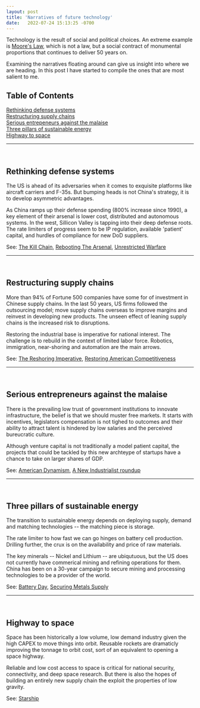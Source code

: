 ```yaml
---
layout: post
title: 'Narratives of future technology'
date:   2022-07-24 15:13:25 -0700
---
```


Technology is the result of social and political choices. An extreme example is [Moore's Law](https://en.wikipedia.org/wiki/Moore%27s_law), which is not a law, but a social contract of monumental proportions that continues to deliver 50 years on. 

Examining the narratives floating around can give us insight into where we are heading. In this post I have started to compile the ones that are most salient to me. 

<h2>Table of Contents</h2>

[Rethinking defense systems](#rethinking-defense-systems)  
[Restructuring supply chains](#restructuring-supply-chains)  
[Serious entrepeneurs against the malaise](#serious-entrepreneurs-against-the-malaise)   
[Three pillars of sustainable energy](#three-pillars-of-sustainable-energy)  
[Highway to space](#highway-to-space)  

---
&nbsp;
## **Rethinking defense systems**
The US is ahead of its adversaries when it comes to exquisite platforms like aircraft carriers and F-35s. But bumping heads is not China's strategy, it is to develop asymmetric advantages. 

As China ramps up their defense spending (800% increase since 1990), a key element of their arsenal is lower cost, distributed and autonomous systems. In the west, Sillicon Valley is tapping into their deep defense roots. The rate limiters of progress seem to be IP regulation, available 'patient' capital, and hurdles of compliance for new DoD suppliers.  

See: [The Kill Chain](https://www.amazon.com/dp/B07W5DH8M6/ref=dp-kindle-redirect?_encoding=UTF8&btkr=1), [Rebooting The Arsenal](https://www.rebootingthearsenal.com/), [Unrestricted Warfare](https://en.wikipedia.org/wiki/Unrestricted_Warfare)

---
&nbsp;
## **Restructuring supply chains**
More than 94% of Fortune 500 companies have some for of investment in Chinese supply chains. In the last 50 years, US firms followed the outsourcing model; move supply chains overseas to improve margins and reinvest in developing new products. The unseen effect of leaning supply chains is the increased risk to disruptions.

Restoring the industrial base is imperative for national interest. The challenge is to rebuild in the context of limited labor force. Robotics, immigration, near-shoring and automation are the main arrows.

See: [The Reshoring Imperative](https://americanaffairsjournal.org/2021/11/the-reshoring-imperative/), [Restoring American Competitiveness](https://hbr.org/2009/07/restoring-american-competitiveness)

---
&nbsp;
## **Serious entrepreneurs against the malaise**
There is the prevailing low trust of government institutions to innovate infrastructure, the belief is that we should muster free markets. It starts with incentives, legislators compensation is not tighed to outcomes and their ability to attract talent is hindered by low salaries and the perceived bureucratic culture. 

Although venture capital is not traditionally a model patient capital, the projects that could be tackled by this new archteype of startups have a chance to take on larger shares of GDP.  

See: [American Dynamism](https://future.com/building-american-dynamism/), [A New Industrialist roundup](https://noahpinion.substack.com/p/a-new-industrialist-roundup)

---
&nbsp;
## **Three pillars of sustainable energy**
The transition to sustainable energy depends on deploying supply, demand and matching technologies -- the matching piece is storage. 

The rate limiter to how fast we can go hinges on battery cell production. Drilling further, the crux is on the availability and price of raw materials. 

The key minerals -- Nickel and Lithium -- are ubiqutuous, but the US does not currently have commerical mining and refining operations for them. China has been on a 30-year campaign to secure mining and processing technologies to be a provider of the world. 

See: [Battery Day](https://www.youtube.com/watch?v=l6T9xIeZTds), [Securing Metals Supply](https://open.spotify.com/episode/7eGG2ue1roosknotn7S5K9?si=cd1728ea69d74c23)

---
&nbsp;
## **Highway to space**
Space has been historically a low volume, low demand industry given the high CAPEX to move things into orbit. Reusable rockets are dramaticly improving the tonnage to orbit cost, sort of an equivalent to opening a space highway. 

Reliable and low cost access to space is critical for national security, connectivity, and deep space research. But there is also the hopes of building an entirely new supply chain the exploit the properties of low gravity. 

See: [Starship](https://en.wikipedia.org/wiki/SpaceX_Starship)

